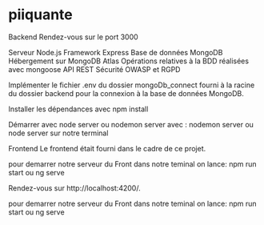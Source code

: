# piiquante

Backend 
Rendez-vous sur le port 3000 

Serveur Node.js
Framework Express
Base de données MongoDB
    Hébergement sur MongoDB Atlas
    Opérations relatives à la BDD réalisées avec mongoose
API REST
Sécurité OWASP et RGPD

Implémenter le fichier .env du dossier mongoDb_connect fourni à la racine du dossier backend pour la connexion à la base de données MongoDB.

Installer les dépendances avec npm install

Démarrer avec node server ou nodemon server avec :
nodemon server ou node server sur notre terminal 

Frontend
Le frontend était fourni dans le cadre de ce projet.

pour demarrer notre serveur du Front dans notre teminal on lance: 
npm run start ou ng serve 

Rendez-vous sur http://localhost:4200/.

pour demarrer notre serveur du Front dans notre teminal on lance: 
npm run start ou ng serve 
